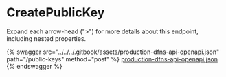 # CreatePublicKey

Expand each arrow-head (">") for more details about this endpoint, including nested properties.

{% swagger src="../../../.gitbook/assets/production-dfns-api-openapi.json" path="/public-keys" method="post" %}
[production-dfns-api-openapi.json](../../../.gitbook/assets/production-dfns-api-openapi.json)
{% endswagger %}
